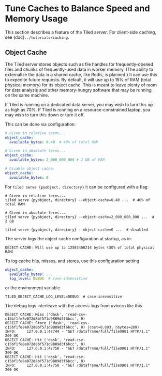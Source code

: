 # Tune Caches to Balance Speed and Memory Usage

This section describes a feature of the Tiled *server*. For client-side caching,
see {doc}`../tutorials/caching`.

## Object Cache

The Tiled server stores objects such as file handles for frequently-opened
files and chunks of frequently-used data in worker memory. (The ability to
externalize the data in a shared cache, like Redis, is planned.) It can use this
to expedite future requests. By default, it will use up to 15% of RAM (total
physical memory) for its object cache. This is meant to leave plenty of room for
data analysis and other memory-hungry software that may be running on the same
machine.

If Tiled is running on a dedicated data server, you may wish to turn this
up as high as 70%. If Tiled is running on a resource-constrained laptop, you may
wish to turn this down or turn it off.

This can be done via configuration:

```yaml
# Given in relative terms...
object_cache:
  available_bytes: 0.40  # 40% of total RAM
```

```yaml
# Given in absolute terms...
object_cache:
  available_bytes: 2_000_000_000 # 2 GB of RAM
```

```yaml
# Disable object cache.
object_cache:
  available_bytes: 0
```

For `tiled serve {pyobject, directory}` it can be configured with a flag:

```
# Given in relative terms...
tiled serve {pyobject, directory} --object-cache=0.40 ...  # 40% of total RAM
```

```
# Given in absolute terms...
tiled serve {pyobject, directory} --object-cache=2_000_000_000 ...  # 2 GB
```

```
tiled serve {pyobject, directory} --object-cache=0 ...  # disabled
```

The server logs the object cache configuration at startup, as in:

```
OBJECT CACHE: Will use up to 12583450214 bytes (30% of total physical RAM)
```

To log cache hits, misses, and stores, use this configuration setting

```yaml
object_cache:
  available_bytes: ...
  log_level: DEBUG  # case-insensitive
```

or the environment variable

```
TILED_OBJECT_CACHE_LOG_LEVEL=DEBUG  # case-insensitive
```

The debug logs interleave with the access logs from uvicorn like this.

```
OBJECT CACHE: Miss ('dask', 'read-csv-c15bf1fe8e072d8bf571d9809d3f6bcc', 0)
OBJECT CACHE: Store ('dask', 'read-csv-c15bf1fe8e072d8bf571d9809d3f6bcc', 0) (cost=0.003, nbytes=200)
INFO:     127.0.0.1:47744 - "GET /dataframe/full/file0001 HTTP/1.1" 200 OK
OBJECT CACHE: Hit ('dask', 'read-csv-c15bf1fe8e072d8bf571d9809d3f6bcc', 0)
INFO:     127.0.0.1:47750 - "GET /dataframe/full/file0001 HTTP/1.1" 200 OK
OBJECT CACHE: Hit ('dask', 'read-csv-c15bf1fe8e072d8bf571d9809d3f6bcc', 0)
INFO:     127.0.0.1:47758 - "GET /dataframe/full/file0001 HTTP/1.1" 200 OK
```
